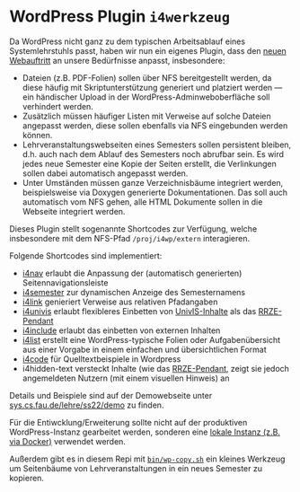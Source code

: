 WordPress Plugin `i4werkzeug`
=============================

Da WordPress nicht ganz zu dem typischen Arbeitsablauf eines Systemlehrstuhls
passt, haben wir nun ein eigenes Plugin, dass den [neuen Webauftritt](https://sys.cs.fau.de/)
an unsere Bedürfnisse anpasst, insbesondere:

 * Dateien (z.B. PDF-Folien) sollen über NFS bereitgestellt werden, da diese
   häufig mit Skriptunterstützung generiert und platziert werden — ein
   händischer Upload in der WordPress-Adminweboberfläche soll verhindert werden.
 * Zusätzlich müssen häufiger Listen mit Verweise auf solche Dateien angepasst
   werden, diese sollen ebenfalls via NFS eingebunden werden können.
 * Lehrveranstaltungswebseiten eines Semesters sollen persistent bleiben,
   d.h. auch nach dem Ablauf des Semesters noch abrufbar sein.
   Es wird jedes neue Semester eine Kopie der Seiten erstellt,
   die Verlinkungen sollen dabei automatisch angepasst werden.
 * Unter Umständen müssen ganze Verzeichnisbäume integriert werden,
   beispielsweise via Doxygen generierte Dokumentationen.
   Das soll auch automatisch vom NFS gehen, alle HTML Dokumente sollen in die
   Webseite integriert werden.

Dieses Plugin stellt sogenannte Shortcodes zur Verfügung, welche insbesondere
mit dem NFS-Pfad `/proj/i4wp/extern` interagieren.

Folgende Shortcodes sind implementiert:

 * [i4nav](doc/i4subnav.md) erlaubt die Anpassung der (automatisch generierten)
   Seitennavigationsleiste
 * [i4semester](doc/i4semester.md) zur dynamischen Anzeige des Semesternamens
 * [i4link](doc/i4link.md) genieriert Verweise aus relativen Pfadangaben
 * [i4univis](doc/i4univis.md) erlaubt flexibleres Einbetten von
   [UnivIS-Inhalte](https://univis.fau.de/) als das
   [RRZE-Pendant](https://www.wordpress.rrze.fau.de/plugins/fau-und-rrze-plugins/rrze-univis/)
 * [i4include](doc/i4include.md) erlaubt das einbetten von externen Inhalten
 * [i4list](doc/i4list.md) erstellt eine WordPress-typische Folien oder
   Aufgabenübersicht aus einer Vorgabe in einem einfachen und übersichtlichen
   Format
 * [i4code](doc/i4code.md) für Quelltextbeispiele in Wordpress
 * i4hidden-text versteckt Inhalte (wie das [RRZE-Pendant](https://www.wordpress.rrze.fau.de/plugins/fau-und-rrze-plugins/elements/hidden-text/), zeigt sie jedoch angemeldeten Nutzern (mit einem visuellen Hinweis) an

Details und Beispiele sind auf der Demowebseite unter
[sys.cs.fau.de/lehre/ss22/demo](https://sys.cs.fau.de/lehre/ss22/demo) zu finden.

Für die Entiwcklung/Erweiterung sollte nicht auf der produktiven WordPress-Instanz
gearbeitet werden, sonderen eine [lokale Instanz (z.B. via Docker)](doc/dev.md)
verwendet werden.

Außerdem gibt es in diesem Repi mit [`bin/wp-copy.sh`](doc/wp-copy.md) ein
kleines Werkzeug um Seitenbäume von Lehrveranstaltungen in ein neues Semester
zu kopieren.
